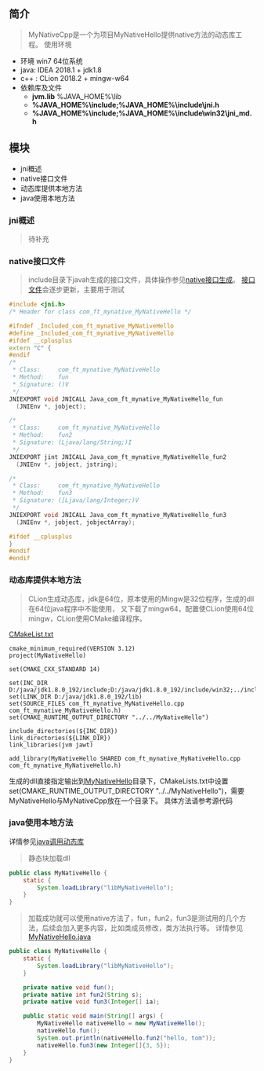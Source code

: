 ## 简介
>MyNativeCpp是一个为项目MyNativeHello提供native方法的动态库工程。
>使用环境
* 环境 win7 64位系统
* java: IDEA 2018.1 + jdk1.8
* c++ : CLion 2018.2 + mingw-w64
* 依赖库及文件
    * **jvm.lib** %JAVA_HOME%\lib
    * **%JAVA_HOME%\include;%JAVA_HOME%\include\jni.h**
    * **%JAVA_HOME%\include;%JAVA_HOME%\include\win32\jni_md.h**

## 模块
* jni概述
* native接口文件
* 动态库提供本地方法
* java使用本地方法

### jni概述
>待补充

### native接口文件
>include目录下javah生成的接口文件，具体操作参见[native接口生成](https://github.com/feifa168/MyNativeHello/README.md)。
[接口文件](https://github.com/feifa168/MyNativeCpp/com_ft_mynative_MyNativeHello.h)会逐步更新，主要用于测试
```c++
#include <jni.h>
/* Header for class com_ft_mynative_MyNativeHello */

#ifndef _Included_com_ft_mynative_MyNativeHello
#define _Included_com_ft_mynative_MyNativeHello
#ifdef __cplusplus
extern "C" {
#endif
/*
 * Class:     com_ft_mynative_MyNativeHello
 * Method:    fun
 * Signature: ()V
 */
JNIEXPORT void JNICALL Java_com_ft_mynative_MyNativeHello_fun
  (JNIEnv *, jobject);

/*
 * Class:     com_ft_mynative_MyNativeHello
 * Method:    fun2
 * Signature: (Ljava/lang/String;)I
 */
JNIEXPORT jint JNICALL Java_com_ft_mynative_MyNativeHello_fun2
  (JNIEnv *, jobject, jstring);

/*
 * Class:     com_ft_mynative_MyNativeHello
 * Method:    fun3
 * Signature: ([Ljava/lang/Integer;)V
 */
JNIEXPORT void JNICALL Java_com_ft_mynative_MyNativeHello_fun3
  (JNIEnv *, jobject, jobjectArray);

#ifdef __cplusplus
}
#endif
#endif
```

### 动态库提供本地方法
>CLion生成动态库，jdk是64位，原本使用的Mingw是32位程序，生成的dll在64位java程序中不能使用，
又下载了mingw64，配置使CLion使用64位mingw，CLion使用CMake编译程序。

[CMakeList.txt](https://github.com/feifa168/MyNativeCpp/CMakeList.txt)
```
cmake_minimum_required(VERSION 3.12)
project(MyNativeHello)

set(CMAKE_CXX_STANDARD 14)

set(INC_DIR D:/java/jdk1.8.0_192/include;D:/java/jdk1.8.0_192/include/win32;../include)
set(LINK_DIR D:/java/jdk1.8.0_192/lib)
set(SOURCE_FILES com_ft_mynative_MyNativeHello.cpp com_ft_mynative_MyNativeHello.h)
set(CMAKE_RUNTIME_OUTPUT_DIRECTORY "../../MyNativeHello")

include_directories(${INC_DIR})
link_directories(${LINK_DIR})
link_libraries(jvm jawt)

add_library(MyNativeHello SHARED com_ft_mynative_MyNativeHello.cpp com_ft_mynative_MyNativeHello.h)
```

生成的dll直接指定输出到[MyNativeHello](https://github.com/feifa168/MyNativeHello)目录下，CMakeLists.txt中设置set(CMAKE_RUNTIME_OUTPUT_DIRECTORY "../../MyNativeHello")，需要MyNativeHello与MyNativeCpp放在一个目录下。
具体方法请参考源代码


### java使用本地方法
详情参见[java调用动态库](https://github.com/feifa168/MyNativeHello/README.md)
>静态块加载dll
```java
public class MyNativeHello {
    static {
        System.loadLibrary("libMyNativeHello");
    }
}
```
>加载成功就可以使用native方法了，fun，fun2，fun3是测试用的几个方法，后续会加入更多内容，比如类成员修改，类方法执行等。
详情参见[MyNativeHello.java](https://github.com/feifa168/MyNativeHello/blob/master/src/main/java/com/ft/mynative/MyNativeHello.java)
```java
public class MyNativeHello {
    static {
        System.loadLibrary("libMyNativeHello");
    }

    private native void fun();
    private native int fun2(String s);
    private native void fun3(Integer[] ia);

    public static void main(String[] args) {
        MyNativeHello nativeHello = new MyNativeHello();
        nativeHello.fun();
        System.out.println(nativeHello.fun2("hello, tom"));
        nativeHello.fun3(new Integer[]{3, 5});
    }
}